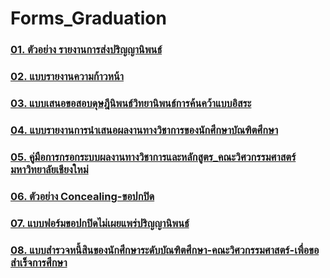 # Forms_Graduation

### [01. ตัวอย่าง รายงานการส่งปริญญานิพนธ์](/files/doc_download/mas_ie/Forms_Graduation/01ตัวอย่าง_รายงานการส่งปริญญานิพนธ์.pdf)

### [02. แบบรายงานความก้าวหน้า](/files/doc_download/mas_ie/Forms_Graduation/02แบบรายงานความก้าวหน้า.doc)

### [03. แบบเสนอขอสอบดุษฎีนิพนธ์วิทยานิพนธ์การค้นคว้าแบบอิสระ](/files/doc_download/mas_ie/Forms_Graduation/03แบบเสนอขอสอบ_ดุษฎีนิพนธ์_วิทยานิพนธ์_การค้นคว้าแบบอิสระ.doc)

### [04. แบบรายงานการนำเสนอผลงานทางวิชาการของนักศึกษาบัณฑิตศึกษา](/files/doc_download/mas_ie/Forms_Graduation/04แบบรายงานการนำเสนอผลงานทางวิชาการของนักศึกษาบัณฑิตศึกษา.doc)

### [05. คู่มือการกรอกระบบผลงานทางวิชาการและหลักสูตร_คณะวิศวกรรมศาสตร์ มหาวิทยาลัยเชียงใหม่](/files/doc_download/mas_ie/Forms_Graduation/05คู่มือการกรอกระบบผลงานทางวิชาการและหลักสูตร.pdf)

### [06. ตัวอย่าง Concealing-ขอปกปิด](/files/doc_download/mas_ie/Forms_Graduation/06ตัวอย่าง_Concealing-ขอปกปิด.pdf)

### [07. แบบฟอร์มขอปกปิดไม่เผยแพร่ปริญญานิพนธ์](/files/doc_download/mas_ie/Forms_Graduation/07แบบฟอร์มขอปกปิดไม่เผยแพร่ปริญญานิพนธ์.doc)

### [08. แบบสำรวจหนี้สินของนักศึกษาระดับบัณฑิตศึกษา-คณะวิศวกรรมศาสตร์-เพื่อขอสำเร็จการศึกษา](/files/doc_download/mas_ie/Forms_Graduation/08แบบสำรวจหนี้สินของนักศึกษาระดับบัณฑิตศึกษาเพื่อขอสำเร็จการศึกษา.docx)
